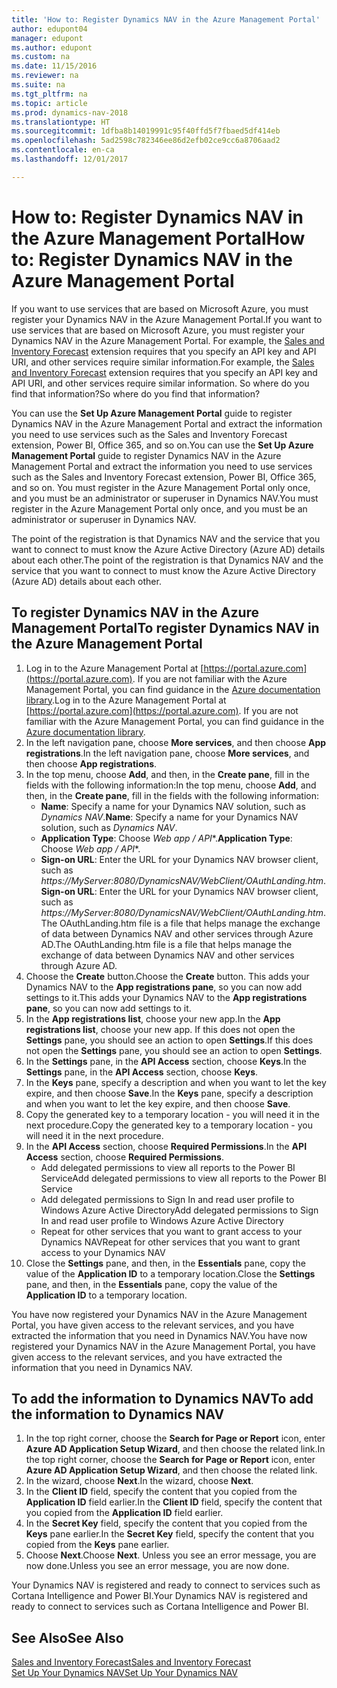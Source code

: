 ```yaml
---
title: 'How to: Register Dynamics NAV in the Azure Management Portal'
author: edupont04
manager: edupont
ms.author: edupont
ms.custom: na
ms.date: 11/15/2016
ms.reviewer: na
ms.suite: na
ms.tgt_pltfrm: na
ms.topic: article
ms.prod: dynamics-nav-2018
ms.translationtype: HT
ms.sourcegitcommit: 1dfba8b14019991c95f40ffd5f7fbaed5df414eb
ms.openlocfilehash: 5ad2598c782346ee86d2efb02ce9cc6a8706aad2
ms.contentlocale: en-ca
ms.lasthandoff: 12/01/2017

---
```

# <a name="how-to-register-dynamics-nav-in-the-azure-management-portal"></a><span data-ttu-id="baa30-102">How to: Register Dynamics NAV in the Azure Management Portal</span><span class="sxs-lookup"><span data-stu-id="baa30-102">How to: Register Dynamics NAV in the Azure Management Portal</span></span>
<span data-ttu-id="baa30-103">If you want to use services that are based on Microsoft Azure, you must register your Dynamics NAV in the Azure Management Portal.</span><span class="sxs-lookup"><span data-stu-id="baa30-103">If you want to use services that are based on Microsoft Azure, you must register your Dynamics NAV in the Azure Management Portal.</span></span> <span data-ttu-id="baa30-104">For example, the [Sales and Inventory Forecast](ui-extensions-sales-forecast.md) extension requires that you specify an API key and API URI, and other services require similar information.</span><span class="sxs-lookup"><span data-stu-id="baa30-104">For example, the [Sales and Inventory Forecast](ui-extensions-sales-forecast.md) extension requires that you specify an API key and API URI, and other services require similar information.</span></span> <span data-ttu-id="baa30-105">So where do you find that information?</span><span class="sxs-lookup"><span data-stu-id="baa30-105">So where do you find that information?</span></span>

<span data-ttu-id="baa30-106">You can use the **Set Up Azure Management Portal** guide to register Dynamics NAV in the Azure Management Portal and extract the information you need to use services such as the Sales and Inventory Forecast extension, Power BI, Office 365, and so on.</span><span class="sxs-lookup"><span data-stu-id="baa30-106">You can use the **Set Up Azure Management Portal** guide to register Dynamics NAV in the Azure Management Portal and extract the information you need to use services such as the Sales and Inventory Forecast extension, Power BI, Office 365, and so on.</span></span> <span data-ttu-id="baa30-107">You must register in the Azure Management Portal only once, and you must be an administrator or superuser in Dynamics NAV.</span><span class="sxs-lookup"><span data-stu-id="baa30-107">You must register in the Azure Management Portal only once, and you must be an administrator or superuser in Dynamics NAV.</span></span>

<span data-ttu-id="baa30-108">The point of the registration is that Dynamics NAV and the service that you want to connect to must know the Azure Active Directory (Azure AD) details about each other.</span><span class="sxs-lookup"><span data-stu-id="baa30-108">The point of the registration is that Dynamics NAV and the service that you want to connect to must know the Azure Active Directory (Azure AD) details about each other.</span></span>

## <a name="to-register-dynamics-nav-in-the-azure-management-portal"></a><span data-ttu-id="baa30-109">To register Dynamics NAV in the Azure Management Portal</span><span class="sxs-lookup"><span data-stu-id="baa30-109">To register Dynamics NAV in the Azure Management Portal</span></span>
1. <span data-ttu-id="baa30-110">Log in to the Azure Management Portal at [https://portal.azure.com](https://portal.azure.com).  If you are not familiar with the Azure Management Portal, you can find guidance in the [Azure documentation library](https://azure.microsoft.com/en-us/documentation/articles).</span><span class="sxs-lookup"><span data-stu-id="baa30-110">Log in to the Azure Management Portal at [https://portal.azure.com](https://portal.azure.com).  If you are not familiar with the Azure Management Portal, you can find guidance in the [Azure documentation library](https://azure.microsoft.com/en-us/documentation/articles).</span></span>
2. <span data-ttu-id="baa30-111">In the left navigation pane, choose **More services**, and then choose **App registrations**.</span><span class="sxs-lookup"><span data-stu-id="baa30-111">In the left navigation pane, choose **More services**, and then choose **App registrations**.</span></span>
3. <span data-ttu-id="baa30-112">In the top menu, choose **Add**, and then, in the **Create pane**, fill in the fields with the following information:</span><span class="sxs-lookup"><span data-stu-id="baa30-112">In the top menu, choose **Add**, and then, in the **Create pane**, fill in the fields with the following information:</span></span>
    - <span data-ttu-id="baa30-113">**Name**: Specify a name for your Dynamics NAV solution, such as *Dynamics NAV*.</span><span class="sxs-lookup"><span data-stu-id="baa30-113">**Name**: Specify a name for your Dynamics NAV solution, such as *Dynamics NAV*.</span></span>
    - <span data-ttu-id="baa30-114">**Application Type**: Choose **Web app* / API**.</span><span class="sxs-lookup"><span data-stu-id="baa30-114">**Application Type**: Choose **Web app* / API**.</span></span>
    - <span data-ttu-id="baa30-115">**Sign-on URL**: Enter the URL for your Dynamics NAV browser client, such as *https://MyServer:8080/DynamicsNAV/WebClient/OAuthLanding.htm*.</span><span class="sxs-lookup"><span data-stu-id="baa30-115">**Sign-on URL**: Enter the URL for your Dynamics NAV browser client, such as *https://MyServer:8080/DynamicsNAV/WebClient/OAuthLanding.htm*.</span></span>
        <span data-ttu-id="baa30-116">The OAuthLanding.htm file is a file that helps manage the exchange of data between Dynamics NAV and other services through Azure AD.</span><span class="sxs-lookup"><span data-stu-id="baa30-116">The OAuthLanding.htm file is a file that helps manage the exchange of data between Dynamics NAV and other services through Azure AD.</span></span>
4. <span data-ttu-id="baa30-117">Choose the **Create** button.</span><span class="sxs-lookup"><span data-stu-id="baa30-117">Choose the **Create** button.</span></span>
    <span data-ttu-id="baa30-118">This adds your Dynamics NAV to the **App registrations pane**, so you can now add settings to it.</span><span class="sxs-lookup"><span data-stu-id="baa30-118">This adds your Dynamics NAV to the **App registrations pane**, so you can now add settings to it.</span></span>
5. <span data-ttu-id="baa30-119">In the **App registrations list**, choose your new app.</span><span class="sxs-lookup"><span data-stu-id="baa30-119">In the **App registrations list**, choose your new app.</span></span> <span data-ttu-id="baa30-120">If this does not open the **Settings** pane, you should see an action to open **Settings**.</span><span class="sxs-lookup"><span data-stu-id="baa30-120">If this does not open the **Settings** pane, you should see an action to open **Settings**.</span></span>
6. <span data-ttu-id="baa30-121">In the **Settings** pane, in the **API Access** section, choose **Keys**.</span><span class="sxs-lookup"><span data-stu-id="baa30-121">In the **Settings** pane, in the **API Access** section, choose **Keys**.</span></span>
7. <span data-ttu-id="baa30-122">In the **Keys** pane, specify a description and when you want to let the key expire, and then choose **Save**.</span><span class="sxs-lookup"><span data-stu-id="baa30-122">In the **Keys** pane, specify a description and when you want to let the key expire, and then choose **Save**.</span></span>
8. <span data-ttu-id="baa30-123">Copy the generated key to a temporary location - you will need it in the next procedure.</span><span class="sxs-lookup"><span data-stu-id="baa30-123">Copy the generated key to a temporary location - you will need it in the next procedure.</span></span>
9. <span data-ttu-id="baa30-124">In the **API Access** section, choose **Required Permissions**.</span><span class="sxs-lookup"><span data-stu-id="baa30-124">In the **API Access** section, choose **Required Permissions**.</span></span>
    - <span data-ttu-id="baa30-125">Add delegated permissions to view all reports to the Power BI Service</span><span class="sxs-lookup"><span data-stu-id="baa30-125">Add delegated permissions to view all reports to the Power BI Service</span></span>
    - <span data-ttu-id="baa30-126">Add delegated permissions to Sign In and read user profile to Windows Azure Active Directory</span><span class="sxs-lookup"><span data-stu-id="baa30-126">Add delegated permissions to Sign In and read user profile to Windows Azure Active Directory</span></span>
    - <span data-ttu-id="baa30-127">Repeat for other services that you want to grant access to your Dynamics NAV</span><span class="sxs-lookup"><span data-stu-id="baa30-127">Repeat for other services that you want to grant access to your Dynamics NAV</span></span>
10. <span data-ttu-id="baa30-128">Close the **Settings** pane, and then, in the **Essentials** pane, copy the value of the **Application ID** to a temporary location.</span><span class="sxs-lookup"><span data-stu-id="baa30-128">Close the **Settings** pane, and then, in the **Essentials** pane, copy the value of the **Application ID** to a temporary location.</span></span>

<span data-ttu-id="baa30-129">You have now registered your Dynamics NAV in the Azure Management Portal, you have given access to the relevant services, and you have extracted the information that you need in Dynamics NAV.</span><span class="sxs-lookup"><span data-stu-id="baa30-129">You have now registered your Dynamics NAV in the Azure Management Portal, you have given access to the relevant services, and you have extracted the information that you need in Dynamics NAV.</span></span>  

## <a name="to-add-the-information-to-dynamics-nav"></a><span data-ttu-id="baa30-130">To add the information to Dynamics NAV</span><span class="sxs-lookup"><span data-stu-id="baa30-130">To add the information to Dynamics NAV</span></span>
1. <span data-ttu-id="baa30-131">In the top right corner, choose the **Search for Page or Report** icon, enter **Azure AD Application Setup Wizard**, and then choose the related link.</span><span class="sxs-lookup"><span data-stu-id="baa30-131">In the top right corner, choose the **Search for Page or Report** icon, enter **Azure AD Application Setup Wizard**, and then choose the related link.</span></span>
2. <span data-ttu-id="baa30-132">In the wizard, choose **Next**.</span><span class="sxs-lookup"><span data-stu-id="baa30-132">In the wizard, choose **Next**.</span></span>
3. <span data-ttu-id="baa30-133">In the **Client ID** field, specify the content that you copied from the **Application ID** field earlier.</span><span class="sxs-lookup"><span data-stu-id="baa30-133">In the **Client ID** field, specify the content that you copied from the **Application ID** field earlier.</span></span>
4. <span data-ttu-id="baa30-134">In the **Secret Key** field, specify the content that you copied from the **Keys** pane earlier.</span><span class="sxs-lookup"><span data-stu-id="baa30-134">In the **Secret Key** field, specify the content that you copied from the **Keys** pane earlier.</span></span>
5. <span data-ttu-id="baa30-135">Choose **Next**.</span><span class="sxs-lookup"><span data-stu-id="baa30-135">Choose **Next**.</span></span> <span data-ttu-id="baa30-136">Unless you see an error message, you are now done.</span><span class="sxs-lookup"><span data-stu-id="baa30-136">Unless you see an error message, you are now done.</span></span>

<span data-ttu-id="baa30-137">Your Dynamics NAV is registered and ready to connect to services such as Cortana Intelligence and Power BI.</span><span class="sxs-lookup"><span data-stu-id="baa30-137">Your Dynamics NAV is registered and ready to connect to services such as Cortana Intelligence and Power BI.</span></span>

## <a name="see-also"></a><span data-ttu-id="baa30-138">See Also</span><span class="sxs-lookup"><span data-stu-id="baa30-138">See Also</span></span>
[<span data-ttu-id="baa30-139">Sales and Inventory Forecast</span><span class="sxs-lookup"><span data-stu-id="baa30-139">Sales and Inventory Forecast</span></span>](ui-extensions-sales-forecast.md)  
[<span data-ttu-id="baa30-140">Set Up Your Dynamics NAV</span><span class="sxs-lookup"><span data-stu-id="baa30-140">Set Up Your Dynamics NAV</span></span>](setup.md)  

